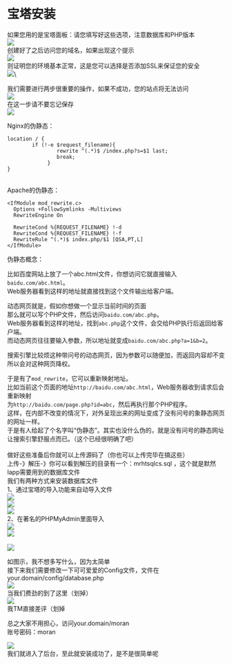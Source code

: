 # 宝塔安装

如果您用的是宝塔面板：请您填写好这些选项，注意数据库和PHP版本\
![](../../.gitbook/assets/image.png)\
创建好了之后访问您的域名，如果出现这个提示\
![](<../../.gitbook/assets/image (1) (1).png>)\
则证明您的环境基本正常，这是您可以选择是否添加SSL来保证您的安全\
![](<../../.gitbook/assets/image (9).png>)\


我们需要进行两步很重要的操作，如果不成功，您的站点将无法访问\
![](<../../.gitbook/assets/image (10).png>)\
在这一步请不要忘记保存\
![](<../../.gitbook/assets/image (1).png>)

Nginx的伪静态：

```nginx
location / { 
        if (!-e $request_filename){
                rewrite ^(.*)$ /index.php?s=$1 last;
                break; 
             }
}
```

\
Apache的伪静态：

```apacheconf
<IfModule mod_rewrite.c>
  Options +FollowSymlinks -Multiviews
  RewriteEngine On
 
  RewriteCond %{REQUEST_FILENAME} !-d
  RewriteCond %{REQUEST_FILENAME} !-f
  RewriteRule ^(.*)$ index.php/$1 [QSA,PT,L]
</IfModule>
```

伪静态概念：

比如百度网站上放了一个abc.html文件，你想访问它就直接输入`baidu.com/abc.html`。\
Web服务器看到这样的地址就直接找到这个文件输出给客户端。

动态网页就是，假如你想做一个显示当前时间的页面\
那么就可以写个PHP文件，然后访问`baidu.com/abc.php`。\
Web服务器看到这样的地址，找到`abc.php`这个文件，会交给PHP执行后返回给客户端。\
而动态网页往往要输入参数，所以地址就变成`baidu.com/abc.php?a=1&b=2`。

搜索引擎比较烦这种带问号的动态网页，因为参数可以随便加，而返回内容却不变所以会对这种网页降权。

于是有了`mod_rewrite`，它可以重新映射地址。\
比如当前这个页面的地址`http://baidu.com/abc.html`，Web服务器收到请求后会重新映射\
为`http://baidu.com/page.php?id=abc`，然后再执行那个PHP程序。\
这样，在内部不改变的情况下，对外呈现出来的网址变成了没有问号的象静态网页的网址一样。\
于是有人给起了个名字叫“伪静态”。其实也没什么伪的，就是没有问号的静态网址\
让搜索引擎舒服点而已。（这个已经很明确了吧）\
\
做好这些准备后你就可以上传源码了（你也可以上传完毕在搞这些）\
上传-》解压-》你可以看到解压的目录有一个：mrhtsqlcs.sql  ，这个就是默然Iapp需要用到的数据库文件\
我们有两种方式来安装数据库文件\
1、通过宝塔的导入功能来自动导入文件\
![](<../../.gitbook/assets/image (6).png>)\
![](<../../.gitbook/assets/image (12).png>)\
![](<../../.gitbook/assets/image (7).png>)\
2、在著名的PHPMyAdmin里面导入\
![](<../../.gitbook/assets/image (11).png>)\
![](<../../.gitbook/assets/image (13).png>)\
\
![](<../../.gitbook/assets/image (2).png>)

如图示，我不想多写什么，因为太简单\
接下来我们需要修改一下可可爱爱的Config文件，文件在\
your.domain/config/database.php\
![](<../../.gitbook/assets/image (3).png>)\
当我们费劲的到了这里（划掉）\
![](<../../.gitbook/assets/image (5).png>)\
我TM直接差评（划掉

总之大家不用担心，访问your.domain/moran\
账号密码：moran

![](<../../.gitbook/assets/image (8).png>)\
我们就进入了后台，至此就安装成功了，是不是很简单呢
